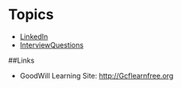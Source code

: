 <!-- TITLE: Overview -->
<!-- SUBTITLE: Employment Topics -->

# Topics
* [LinkedIn](Linked-In)
* [InterviewQuestions](Interview-Questions)

##Links
* GoodWill Learning Site: http://Gcflearnfree.org
